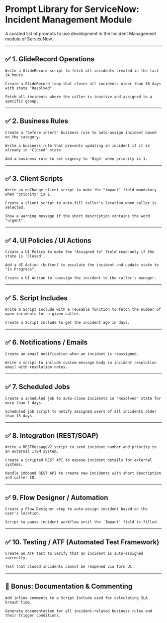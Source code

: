 
# Prompt Library for ServiceNow: Incident Management Module

A curated list of prompts to use development in the Incident Management module of ServiceNow.

---

## ✅ 1. GlideRecord Operations

```
Write a GlideRecord script to fetch all incidents created in the last 24 hours.
```

```
Create a GlideRecord loop that closes all incidents older than 30 days with state "Resolved".
```

```
Fetch all incidents where the caller is inactive and assigned to a specific group.
```

---

## ✅ 2. Business Rules

```
Create a 'before insert' business rule to auto-assign incident based on the category.
```

```
Write a business rule that prevents updating an incident if it is already in 'Closed' state.
```

```
Add a business rule to set urgency to 'High' when priority is 1.
```

---

## ✅ 3. Client Scripts

```
Write an onChange client script to make the "impact" field mandatory when "priority" is 1.
```

```
Create a client script to auto-fill caller's location when caller is selected.
```

```
Show a warning message if the short description contains the word "urgent".
```

---

## ✅ 4. UI Policies / UI Actions

```
Create a UI Policy to make the "Assigned to" field read-only if the state is 'Closed'.
```

```
Add a UI Action (button) to escalate the incident and update state to "In Progress".
```

```
Create a UI Action to reassign the incident to the caller's manager.
```

---

## ✅ 5. Script Includes

```
Write a Script Include with a reusable function to fetch the number of open incidents for a given caller.
```

```
Create a Script Include to get the incident age in days.
```

---

## ✅ 6. Notifications / Emails

```
Create an email notification when an incident is reassigned.
```

```
Write a script to include custom message body in incident resolution email with resolution notes.
```

---

## ✅ 7. Scheduled Jobs

```
Create a scheduled job to auto-close incidents in 'Resolved' state for more than 7 days.
```

```
Scheduled job script to notify assigned users of all incidents older than 15 days.
```

---

## ✅ 8. Integration (REST/SOAP)

```
Write a RESTMessageV2 script to send incident number and priority to an external ITSM system.
```

```
Create a Scripted REST API to expose incident details for external systems.
```

```
Handle inbound REST API to create new incidents with short description and caller ID.
```

---

## ✅ 9. Flow Designer / Automation

```
Create a Flow Designer step to auto-assign incident based on the user's location.
```

```
Script to pause incident workflow until the 'Impact' field is filled.
```

---

## ✅ 10. Testing / ATF (Automated Test Framework)

```
Create an ATF test to verify that an incident is auto-assigned correctly.
```

```
Test that closed incidents cannot be reopened via form UI.
```

---

## 🏁 Bonus: Documentation & Commenting

```
Add inline comments to a Script Include used for calculating SLA breach time.
```

```
Generate documentation for all incident-related business rules and their trigger conditions.
```
